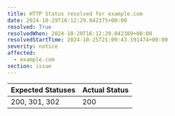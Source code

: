 ```yaml
---
title: HTTP Status resolved for example.com
date: 2024-10-29T16:12:29.042375+00:00
resolved: True
resolvedWhen: 2024-10-29T16:12:29.042389+00:00
resolvedStartTime: 2024-10-25T21:09:43.191474+00:00
severity: notice
affected:
  - example.com
section: issue
---
```


| Expected Statuses | Actual Status  |
|-------------------|----------------|
| 200, 301, 302 | 200 |
